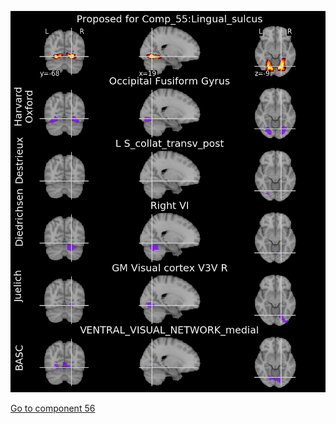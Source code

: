 ![55](preliminary/55.jpg "Component 55")

[Go to component 56](https://parietal-inria.github.io/MODL_atlas/64/56 "Component 56")
